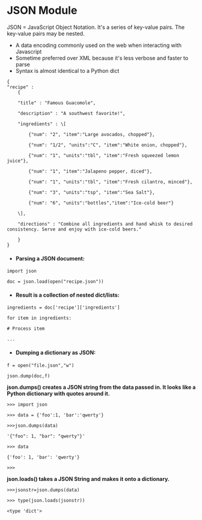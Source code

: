 # JSON Module

JSON = JavaScript Object Notation. It's a series of key-value pairs. The key-value pairs may be nested.

* A data encoding commonly used on the web when interacting with Javascript 
* Sometime preferred over XML because it's less verbose and faster to parse 
* Syntax is almost identical to a Python dict

```
{
"recipe" : 
    {

    "title" : "Famous Guacomole",

    "description" : "A southwest favorite!",

    "ingredients" : \[

        {"num": "2", "item":"Large avocados, chopped"},

        {"num": "1/2", "units":"C", "item":"White onion, chopped"},

        {"num": "1", "units":"tbl", "item":"Fresh squeezed lemon juice"},

        {"num": "1", "item":"Jalapeno pepper, diced"},

        {"num": "1", "units":"tbl", "item":"Fresh cilantro, minced"}, 

        {"num": "3", "units":"tsp", "item":"Sea Salt"}, 

        {"num": "6", "units":"bottles","item":"Ice-cold beer"} 

    \],      

    "directions" : "Combine all ingredients and hand whisk to desired consistency. Serve and enjoy with ice-cold beers."  

    } 
}
```

* #### **Parsing a JSON document:**

`import json`

`doc = json.load(open("recipe.json"))`

* #### Result is a collection of nested dict/lists:

`ingredients = doc['recipe']['ingredients']`

`for item in ingredients:`

`# Process item`

`...`

* #### Dumping a dictionary as JSON:

`f = open("file.json","w") `

`json.dump(doc,f)`

**json.dumps\(\) creates a JSON string from the data passed in. It looks like a Python dictionary with quotes around it.**

`>>> import json`

`>>> data = {'foo':1, 'bar':'qwerty'}`

`>>>json.dumps(data)`

`'{"foo": 1, "bar": "qwerty"}'`

`>>> data`

`{'foo': 1, 'bar': 'qwerty'}`

`>>>`

**json.loads\(\) takes a JSON String and makes it onto a dictionary.**

`>>>jsonstr=json.dumps(data)`

`>>> type(json.loads(jsonstr))`

`<type 'dict'>`

